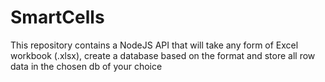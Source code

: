 # SmartCells
This repository contains a NodeJS API that will take any form of Excel workbook (.xlsx), create a database based on the format and store all row data in the chosen db of your choice
